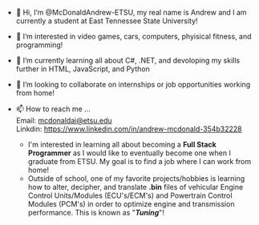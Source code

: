 - 👋 Hi, I’m @McDonaldAndrew-ETSU, my real name is Andrew and I am currently a student at East Tennessee State University!
- 👀 I’m interested in video games, cars, computers, phyisical fitness, and programming!
- 🌱 I’m currently learning all about C#, .NET, and devoloping my skills further in HTML, JavaScript, and Python  
- 💞️ I’m looking to collaborate on internships or job opportunities working from home!
- 📫 How to reach me ...  
Email: mcdonaldai@etsu.edu    
Linkdin: https://www.linkedin.com/in/andrew-mcdonald-354b32228

   - I'm interested in learning all about becoming a **Full Stack Programmer** as I would like to eventually become one when I graduate from ETSU.  My goal is to find a 
job where I can work from home!
   - Outside of school, one of my favorite projects/hobbies is learning how to alter, decipher, and translate **.bin** files of vehicular Engine Control Units/Modules (ECU's/ECM's) and 
Powertrain Control Modules (PCM's) in order to optimize engine and transmission performance.  This is known as "***Tuning***"!

<!---
McDonaldAndrew-ETSU/McDonaldAndrew-ETSU is a ✨ special ✨ repository because its `README.md` (this file) appears on your GitHub profile.
You can click the Preview link to take a look at your changes.
--->
